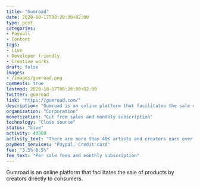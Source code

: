 ```yaml
---
title: "Gumroad"
date: 2020-10-17T08:20:00+02:00
type: post
categories:
- Paywall
- Content
tags:
- Live
- Developer friendly
- Creative works
draft: false
images:
- /images/gumroad.png
comments: true
lastmod: 2020-10-17T08:20:00+02:00
twitter: gumroad
link: "https://gumroad.com/"
description: "Gumroad is an online platform that facilitates the sale of products by creators directly to consumers."
organization: "Corporation"
monetization: "Cut from sales and monthly subscription"
technology: "Close source"
status: "Live"
activity: 40000
activity_text: "There are more than 40K artists and creators earn over $180,000,000"
payment_services: "Paypal, Credit card"
fee: "3.5%-8.5%"
fee_text: "Per sale fees and monthly subscription"
---
```


Gumroad is an online platform that facilitates the sale of products by creators directly to consumers.<!--more-->
